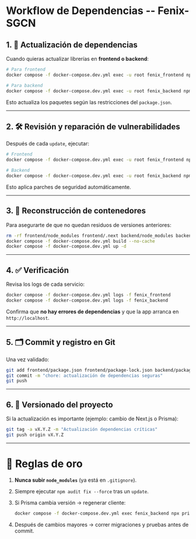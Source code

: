 # Workflow de Dependencias -- Fenix-SGCN

## 1. 🔄 Actualización de dependencias

Cuando quieras actualizar librerías en **frontend o backend**:

``` bash
# Para frontend
docker compose -f docker-compose.dev.yml exec -u root fenix_frontend npm update

# Para backend
docker compose -f docker-compose.dev.yml exec -u root fenix_backend npm update
```

Esto actualiza los paquetes según las restricciones del `package.json`.

------------------------------------------------------------------------

## 2. 🛠️ Revisión y reparación de vulnerabilidades

Después de cada `update`, ejecutar:

``` bash
# Frontend
docker compose -f docker-compose.dev.yml exec -u root fenix_frontend npm audit fix --force

# Backend
docker compose -f docker-compose.dev.yml exec -u root fenix_backend npm audit fix --force
```

Esto aplica parches de seguridad automáticamente.

------------------------------------------------------------------------

## 3. 🧹 Reconstrucción de contenedores

Para asegurarte de que no quedan residuos de versiones anteriores:

``` bash
rm -rf frontend/node_modules frontend/.next backend/node_modules backend/dist
docker compose -f docker-compose.dev.yml build --no-cache
docker compose -f docker-compose.dev.yml up -d
```

------------------------------------------------------------------------

## 4. ✅ Verificación

Revisa los logs de cada servicio:

``` bash
docker compose -f docker-compose.dev.yml logs -f fenix_frontend
docker compose -f docker-compose.dev.yml logs -f fenix_backend
```

Confirma que **no hay errores de dependencias** y que la app arranca en
`http://localhost`.

------------------------------------------------------------------------

## 5. 🗂️ Commit y registro en Git

Una vez validado:

``` bash
git add frontend/package.json frontend/package-lock.json backend/package.json backend/package-lock.json
git commit -m "chore: actualización de dependencias seguras"
git push
```

------------------------------------------------------------------------

## 6. 🔖 Versionado del proyecto

Si la actualización es importante (ejemplo: cambio de Next.js o Prisma):

``` bash
git tag -a vX.Y.Z -m "Actualización dependencias críticas"
git push origin vX.Y.Z
```

------------------------------------------------------------------------

# 🚨 Reglas de oro

1.  **Nunca subir `node_modules`** (ya está en `.gitignore`).

2.  Siempre ejecutar `npm audit fix --force` tras un `update`.

3.  Si Prisma cambia versión → regenerar cliente:

    ``` bash
    docker compose -f docker-compose.dev.yml exec fenix_backend npx prisma generate
    ```

4.  Después de cambios mayores → correr migraciones y pruebas antes de
    commit.
